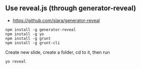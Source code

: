 
## Use reveal.js (through generator-reveal)
- https://github.com/slara/generator-reveal

```
npm install -g generator-reveal
npm install -g yo
npm install -g grunt
npm install -g grunt-cli
```

Create new slide, create a folder, cd to it, then run
```
yo reveal
```
